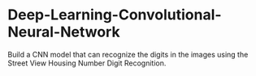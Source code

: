 # Deep-Learning-Convolutional-Neural-Network
Build a CNN model that can recognize the digits in the images using the Street View Housing Number Digit Recognition.
